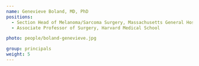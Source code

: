 ```yaml
---
name: Genevieve Boland, MD, PhD
positions:
  - Section Head of Melanoma/Sarcoma Surgery, Massachusetts General Hospital
  - Associate Professor of Surgery, Harvard Medical School

photo: people/boland-genevieve.jpg

group: principals
weight: 5
---
```

